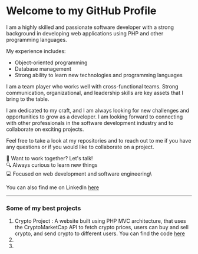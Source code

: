 # Welcome to my GitHub Profile

I am a highly skilled and passionate software developer with a strong background in developing web applications using PHP and other programming languages.

My experience includes:
- Object-oriented programming
- Database management
- Strong ability to learn new technologies and programming languages

I am a team player who works well with cross-functional teams. Strong communication, organizational, and leadership skills are key assets that I bring to the table.

I am dedicated to my craft, and I am always looking for new challenges and opportunities to grow as a developer. I am looking forward to connecting with other professionals in the software development industry and to collaborate on exciting projects.

Feel free to take a look at my repositories and to reach out to me if you have any questions or if you would like to collaborate on a project.

🚀 Want to work together? Let's talk!\
🔍 Always curious to learn new things\
💻 Focused on web development and software engineering\

You can also find me on LinkedIn [here](https://www.linkedin.com/in/renars-ozols/)

---

### Some of my best projects

1. Crypto Project : A website built using PHP MVC architecture, that uses the CryptoMarketCap API to fetch crypto prices, users can buy and sell crypto, and send crypto to different users. You can find the code [here](https://github.com/renars-ozols/crypto-project)
2. 
3. 

